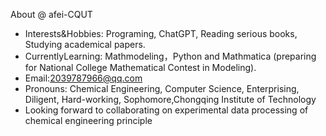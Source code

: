 About @ afei-CQUT
- Interests&Hobbies: Programing,  ChatGPT,  Reading serious books,  Studying academical papers.
- CurrentlyLearning: Mathmodeling，Python and Mathmatica (preparing for National College Mathematical Contest in Modeling).
- Email:2039787966@qq.com
- Pronouns: Chemical Engineering, Computer Science, Enterprising, Diligent, Hard-working, Sophomore,Chongqing Institute of Technology
- Looking forward to collaborating on experimental data processing of chemical engineering principle
